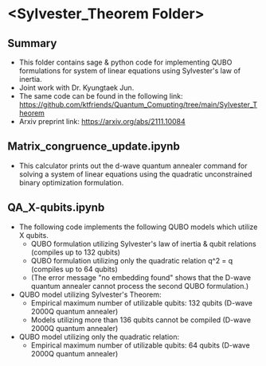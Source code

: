 # <Sylvester_Theorem Folder>

## Summary
- This folder contains sage & python code for implementing QUBO formulations for system of linear equations using Sylvester's law of inertia.
- Joint work with Dr. Kyungtaek Jun.
- The same code can be found in the following link: https://github.com/ktfriends/Quantum_Comupting/tree/main/Sylvester_Theorem
- Arxiv preprint link: https://arxiv.org/abs/2111.10084

## Matrix_congruence_update.ipynb
- This calculator prints out the d-wave quantum annealer command for solving a system of linear equations using the quadratic unconstrained binary optimization formulation. 

## QA_X-qubits.ipynb
- The following code implements the following QUBO models which utilize X qubits.
  + QUBO formulation utilizing Sylvester's law of inertia & qubit relations (compiles up to 132 qubits)
  + QUBO formulation utilizing only the quadratic relation q^2 = q (compiles up to 64 qubits)
  + (The error message "no embedding found" shows that the D-wave quantum annealer cannot process the second QUBO formulation.)
- QUBO model utilizing Sylvester's Theorem:
  + Empirical maximum number of utilizable qubits: 132 qubits (D-wave 2000Q quantum annealer)
  + Models utilizing more than 136 qubits cannot be compiled (D-wave 2000Q quantum annealer)
- QUBO model utilizing only the quadratic relation:
  + Empirical maximum number of utilizable qubits: 64 qubits (D-wave 2000Q quantum annealer)
